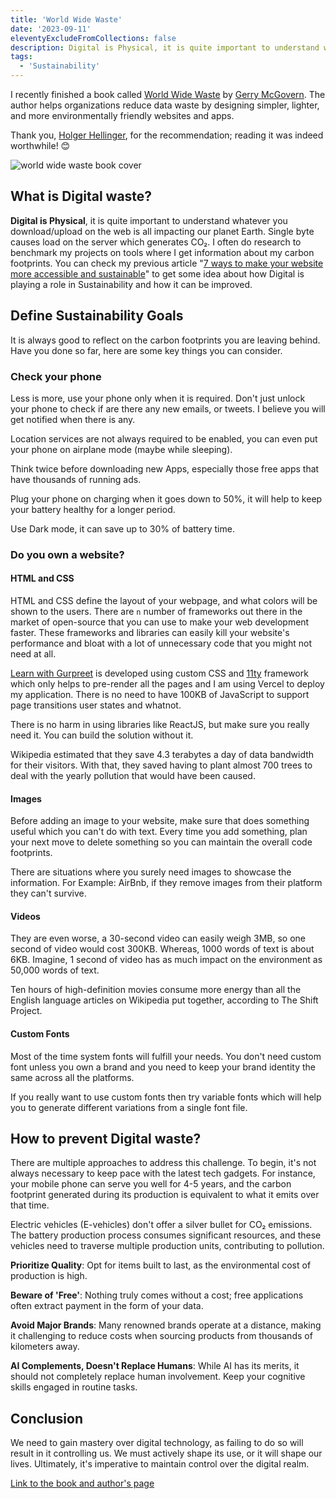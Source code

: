 ```yaml
---
title: 'World Wide Waste'
date: '2023-09-11'
eleventyExcludeFromCollections: false
description: Digital is Physical, it is quite important to understand whatever you download/upload on web is all impacting our planet earth
tags:
  - 'Sustainability'
---
```


I recently finished a book called [World Wide Waste](https://gerrymcgovern.com/world-wide-waste/) by [Gerry McGovern](https://gerrymcgovern.com/). The author helps organizations reduce data waste by designing simpler, lighter, and more environmentally friendly websites and apps.

Thank you, [Holger Hellinger](https://polente.de/), for the recommendation; reading it was indeed worthwhile! 😊

![world wide waste book cover](/assets/images/world-wide-waste.jpg "world wide waste book cover")

## What is Digital waste?

**Digital is Physical**, it is quite important to understand whatever you download/upload on the web is all impacting our planet Earth. Single byte causes load on the server which generates CO₂. I often do research to benchmark my projects on tools where I get information about my carbon footprints. You can check my previous article "[7 ways to make your website more accessible and sustainable](/posts/7-ways-to-make-your-website-more-accessible-and-sustainable/)" to get some idea about how Digital is playing a role in Sustainability and how it can be improved.

## Define Sustainability Goals

It is always good to reflect on the carbon footprints you are leaving behind. Have you done so far, here are some key things you can consider.

### Check your phone

Less is more, use your phone only when it is required. Don't just unlock your phone to check if are there any new emails, or tweets. I believe you will get notified when there is any.

Location services are not always required to be enabled, you can even put your phone on airplane mode (maybe while sleeping).

Think twice before downloading new Apps, especially those free apps that have thousands of running ads.

Plug your phone on charging when it goes down to 50%, it will help to keep your battery healthy for a longer period.

Use Dark mode, it can save up to 30% of battery time.

### Do you own a website?

#### HTML and CSS

HTML and CSS define the layout of your webpage, and what colors will be shown to the users. There are `n` number of frameworks out there in the market of open-source that you can use to make your web development faster. These frameworks and libraries can easily kill your website's performance and bloat with a lot of unnecessary code that you might not need at all.

[Learn with Gurpreet](https://www.learnwithgurpreet.com) is developed using custom CSS and [11ty](https://www.11ty.dev/) framework which only helps to pre-render all the pages and I am using Vercel to deploy my application. There is no need to have 100KB of JavaScript to support page transitions user states and whatnot.

There is no harm in using libraries like ReactJS, but make sure you really need it. You can build the solution without it.

Wikipedia estimated that they save 4.3 terabytes a day of data bandwidth for their visitors. With that, they saved having to plant almost 700 trees to deal with the yearly pollution that would have been caused.

#### Images

Before adding an image to your website, make sure that does something useful which you can't do with text. Every time you add something, plan your next move to delete something so you can maintain the overall code footprints.

There are situations where you surely need images to showcase the information. For Example: AirBnb, if they remove images from their platform they can't survive.

#### Videos

They are even worse, a 30-second video can easily weigh 3MB, so one second of video would cost 300KB. Whereas, 1000 words of text is about 6KB. Imagine, 1 second of video has as much impact on the environment as 50,000 words of text.

Ten hours of high-definition movies consume more energy than all the English language articles on Wikipedia put together, according to The Shift Project.

#### Custom Fonts

Most of the time system fonts will fulfill your needs. You don't need custom font unless you own a brand and you need to keep your brand identity the same across all the platforms.

If you really want to use custom fonts then try variable fonts which will help you to generate different variations from a single font file.

## How to prevent Digital waste?

There are multiple approaches to address this challenge. To begin, it's not always necessary to keep pace with the latest tech gadgets. For instance, your mobile phone can serve you well for 4-5 years, and the carbon footprint generated during its production is equivalent to what it emits over that time.

Electric vehicles (E-vehicles) don't offer a silver bullet for CO₂ emissions. The battery production process consumes significant resources, and these vehicles need to traverse multiple production units, contributing to pollution.

**Prioritize Quality**: Opt for items built to last, as the environmental cost of production is high.

**Beware of 'Free'**: Nothing truly comes without a cost; free applications often extract payment in the form of your data.

**Avoid Major Brands**: Many renowned brands operate at a distance, making it challenging to reduce costs when sourcing products from thousands of kilometers away.

**AI Complements, Doesn't Replace Humans**: While AI has its merits, it should not completely replace human involvement. Keep your cognitive skills engaged in routine tasks.

## Conclusion

We need to gain mastery over digital technology, as failing to do so will result in it controlling us. We must actively shape its use, or it will shape our lives. Ultimately, it's imperative to maintain control over the digital realm.

[Link to the book and author's page](https://gerrymcgovern.com/world-wide-waste/)
